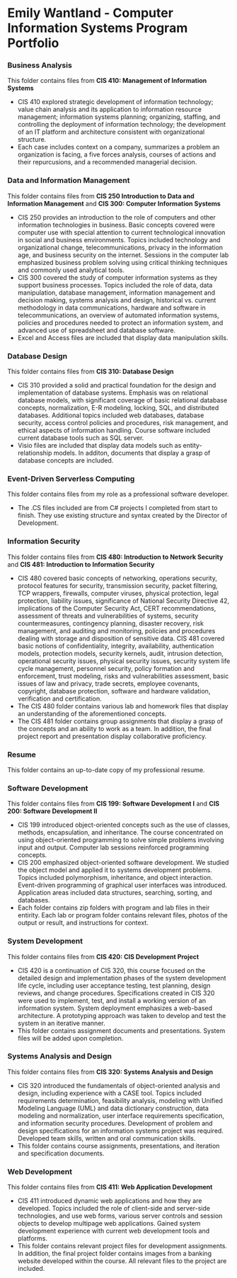 # Emily Wantland - Computer Information Systems Program Portfolio

### Business Analysis

This folder contains files from **CIS 410: Management of Information Systems**
* CIS 410 explored strategic development of information technology; value chain analysis and its application to information resource management; information systems planning; organizing, staffing, and controlling the deployment of information technology; the development of an IT platform and architecture consistent with organizational structure.
* Each case includes context on a company, summarizes a problem an organization is facing, a five forces analysis, courses of actions and their repurcusions, and a recommended managerial decision. 

### Data and Information Management

This folder contains files from **CIS 250 Introduction to Data and Information Management** and **CIS 300: Computer Information Systems**
* CIS 250 provides an introduction to the role of computers and other information technologies in business. Basic concepts covered were computer use with special attention to current technological innovation in social and business environments. Topics included technology and organizational change, telecommunications, privacy in the information age, and business security on the internet. Sessions in the computer lab emphasized business problem solving using critical thinking techniques and commonly used analytical tools.
* CIS 300 covered the study of computer information systems as they support business processes. Topics included the role of data, data manipulation, database management, information management and decision making, systems analysis and design, historical vs. current methodology in data communications, hardware and software in telecommunications, an overview of automated information systems, policies and procedures needed to protect an information system, and advanced use of spreadsheet and database software.
* Excel and Access files are included that display data manipulation skills. 

### Database Design

This folder contains files from **CIS 310: Database Design**
* CIS 310 provided a solid and practical foundation for the design and implementation of database systems. Emphasis was on relational database models, with significant coverage of basic relational database concepts, normalization, E-R modeling, locking, SQL, and distributed databases. Additional topics included web databases, database security, access control policies and procedures, risk management, and ethical aspects of information handling. Course software included current database tools such as SQL server.
* Visio files are included that display data models such as entity-relationship models. In additon, documents that display a grasp of database concepts are included.

### Event-Driven Serverless Computing

This folder contains files from my role as a professional software developer. 
* The .CS files included are from C# projects I completed from start to finish. They use existing structure and syntax created by the Director of Development. 

### Information Security

This folder contains files from **CIS 480: Introduction to Network Security** and **CIS 481: Introduction to Information Security**
* CIS 480 covered basic concepts of networking, operations security, protocol features for security, transmission security, packet filtering, TCP wrappers, firewalls, computer viruses, physical protection, legal protection, liability issues, significance of National Security Directive 42, implications of the Computer Security Act, CERT recommendations, assessment of threats and vulnerabilities of systems, security countermeasures, contingency planning, disaster recovery, risk management, and auditing and monitoring, policies and procedures dealing with storage and disposition of sensitive data.
CIS 481 covered basic notions of confidentiality, integrity, availability, authentication models, protection models, security kernels, audit, intrusion detection, operational security issues, physical security issues, security system life cycle management, personnel security, policy formation and enforcement, trust modeling, risks and vulnerabilities assessment, basic issues of law and privacy, trade secrets, employee covenants, copyright, database protection, software and hardware validation, verification and certification.
* The CIS 480 folder contains various lab and homework files that display an understanding of the aforementioned concepts. 
* The CIS 481 folder contains group assignments that display a grasp of the concepts and an ability to work as a team. In addition, the final project report and presentation display collaborative proficiency. 

### Resume

This folder contains an up-to-date copy of my professional resume.

### Software Development

This folder contains files from **CIS 199: Software Development I** and **CIS 200: Software Development II**
* CIS 199 introduced object-oriented concepts such as the use of classes, methods, encapsulation, and inheritance. The course concentrated on using object-oriented programming to solve simple problems involving input and output. Computer lab sessions reinforced programming concepts. 
* CIS 200 emphasized object-oriented software development. We studied the object model and applied it to systems development problems. Topics included polymorphism, inheritance, and object interaction. Event-driven programming of graphical user interfaces was introduced. Application areas included data structures, searching, sorting, and databases.
* Each folder contains zip folders with program and lab files in their entirity. Each lab or program folder contains relevant files, photos of the output or result, and instructions for context. 

### System Development

This folder contains files from **CIS 420: CIS Development Project**
* CIS 420 is a continuation of CIS 320, this course focused on the detailed design and implementation phases of the system development life cycle, including user acceptance testing, test planning, design reviews, and change procedures. Specifications created in CIS 320 were used to implement, test, and install a working version of an information system. System deployment emphasizes a web-based architecture. A prototyping approach was taken to develop and test the system in an iterative manner.
* This folder contains assignment documents and presentations. System files will be added upon completion.

### Systems Analysis and Design

This folder contains files from **CIS 320: Systems Analysis and Design**
* CIS 320 introduced the fundamentals of object-oriented analysis and design, including experience with a CASE tool. Topics included requirements determination, feasibility analysis, modeling with Unified Modeling Language (UML) and data dictionary construction, data modeling and normalization, user interface requirements specification, and information security procedures. Development of problem and design specifications for an information systems project was required. Developed team skills, written and oral communication skills.
* This folder contains course assignments, presentations, and iteration and specification documents.

### Web Development

This folder contains files from **CIS 411: Web Application Development**
* CIS 411 introduced dynamic web applications and how they are developed. Topics included the role of client-side and server-side technologies, and use web forms, various server controls and session objects to develop multipage web applications. Gained system development experience with current web development tools and platforms.
* This folder contains relevant project files for development assignments. In addition, the final project folder contains images from a banking website developed within the course. All relevant files to the project are included. 
